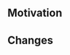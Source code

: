 ## Motivation
<!-- Why am I raising this PR? Add context such as related issues, PRs, or documentation. -->

## Changes
<!-- What notable changes does this PR make? -->


<!-- The following sections are optional, but can be useful!
## Testing
Description of how to test the changes

## TODO
What's left to do:
- [ ] ...
- [ ] ...
-->
